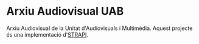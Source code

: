 # Arxiu Audiovisual UAB 

Arxiu Audiovisual de la Unitat d'Audiovisuals i Multimèdia. Aquest projecte és una implementació d'[STRAPI](https://github.com/strapi/strapi).
